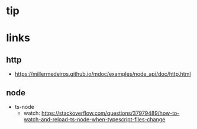 tip
===
# links
## http
 - https://millermedeiros.github.io/mdoc/examples/node_api/doc/http.html

## node
 - ts-node
   - watch: https://stackoverflow.com/questions/37979489/how-to-watch-and-reload-ts-node-when-typescript-files-change